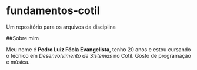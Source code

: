 # fundamentos-cotil
Um repositório para os arquivos da disciplina

##Sobre mim

Meu nome é **Pedro Luiz Féola Evangelista**, tenho 20 anos e estou cursando o técnico em _Desenvolvimento de Sistemas_ no Cotil. Gosto de programação e música.
